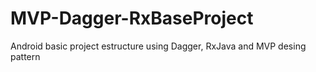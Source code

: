 # MVP-Dagger-RxBaseProject
Android basic project estructure using Dagger, RxJava and MVP desing pattern
